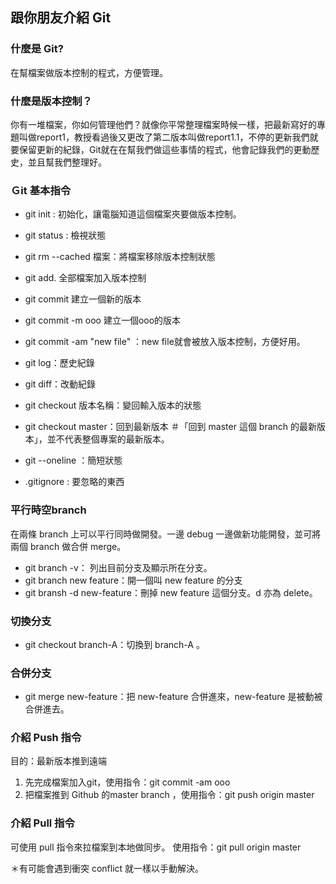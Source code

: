 ## 跟你朋友介紹 Git

### 什麼是 Git?
在幫檔案做版本控制的程式，方便管理。

### 什麼是版本控制？
你有一堆檔案，你如何管理他們？就像你平常整理檔案時候一樣，把最新寫好的專題叫做report1，教授看過後又更改了第二版本叫做report1.1，不停的更新我們就要保留更新的紀錄，Git就在在幫我們做這些事情的程式，他會記錄我們的更動歷史，並且幫我們整理好。

### Ｇit 基本指令

* git init : 初始化，讓電腦知道這個檔案夾要做版本控制。
* git status : 檢視狀態
* git rm --cached 檔案：將檔案移除版本控制狀態

* git add. 全部檔案加入版本控制
* git commit 建立一個新的版本
* git commit -m ooo 建立一個ooo的版本
* git commit -am "new file" ：new file就會被放入版本控制，方便好用。

* git log：歷史紀錄
* git diff：改動紀錄

* git checkout 版本名稱：變回輸入版本的狀態
* git checkout master：回到最新版本
＃「回到 master 這個 branch 的最新版本」，並不代表整個專案的最新版本。  
* git --oneline ：簡短狀態

* .gitignore : 要忽略的東西

### 平行時空branch

在兩條 branch 上可以平行同時做開發。一邊 debug 一邊做新功能開發，並可將兩個 branch 做合併 merge。

* git branch -v： 列出目前分支及顯示所在分支。
* git branch new feature：開一個叫 new feature 的分支
* git bransh -d new-feature：刪掉 new feature 這個分支。d 亦為 delete。

### 切換分支

* git checkout branch-A：切換到 branch-A 。

### 合併分支

* git merge new-feature：把 new-feature 合併進來，new-feature 是被動被合併進去。

### 介紹 Push 指令
目的：最新版本推到遠端

1. 先完成檔案加入git，使用指令：git commit -am ooo
2. 把檔案推到 Github 的master branch ，使用指令：git push origin master

### 介紹 Pull 指令

可使用 pull 指令來拉檔案到本地做同步。 
使用指令：git pull origin master

＊有可能會遇到衝突 conflict 就一樣以手動解決。 
